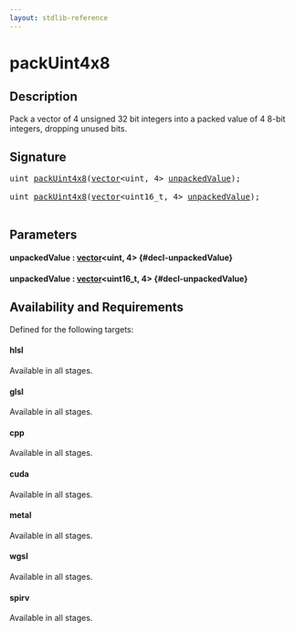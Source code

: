 ```yaml
---
layout: stdlib-reference
---
```


# packUint4x8

## Description

Pack a vector of 4 unsigned 32 bit integers into a packed value of 4 8-bit integers, dropping unused bits.




## Signature 

<pre>
<span class="code_keyword">uint</span> <a href="/stdlib-reference/global-decls/packuint4x8-4">packUint4x8</a>(<a href="/stdlib-reference/types/vector/index" class="code_type">vector</a>&lt;<span class="code_keyword">uint</span>, 4&gt; <a href="/stdlib-reference/global-decls/packuint4x8-4#decl-unpackedValue" class="code_param">unpackedValue</a>);

<span class="code_keyword">uint</span> <a href="/stdlib-reference/global-decls/packuint4x8-4">packUint4x8</a>(<a href="/stdlib-reference/types/vector/index" class="code_type">vector</a>&lt;uint16_t, 4&gt; <a href="/stdlib-reference/global-decls/packuint4x8-4#decl-unpackedValue" class="code_param">unpackedValue</a>);

</pre>

## Parameters

#### unpackedValue  : [vector](/stdlib-reference/types/vector/index)\<uint, 4\> {#decl-unpackedValue}
#### unpackedValue  : [vector](/stdlib-reference/types/vector/index)\<uint16\_t, 4\> {#decl-unpackedValue}

## Availability and Requirements

Defined for the following targets:

#### hlsl
Available in all stages.

#### glsl
Available in all stages.

#### cpp
Available in all stages.

#### cuda
Available in all stages.

#### metal
Available in all stages.

#### wgsl
Available in all stages.

#### spirv
Available in all stages.




